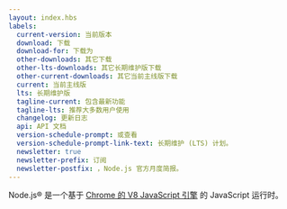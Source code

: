 ```yaml
---
layout: index.hbs
labels:
  current-version: 当前版本
  download: 下载
  download-for: 下载为
  other-downloads: 其它下载
  other-lts-downloads: 其它长期维护版下载
  other-current-downloads: 其它当前主线版下载
  current: 当前主线版
  lts: 长期维护版
  tagline-current: 包含最新功能
  tagline-lts: 推荐大多数用户使用
  changelog: 更新日志
  api: API 文档
  version-schedule-prompt: 或查看
  version-schedule-prompt-link-text: 长期维护 (LTS) 计划。
  newsletter: true
  newsletter-prefix: 订阅
  newsletter-postfix: ，Node.js 官方月度简报。
---
```


Node.js® 是一个基于 [Chrome 的 V8 JavaScript 引擎](https://v8.dev/) 的 JavaScript 运行时。
